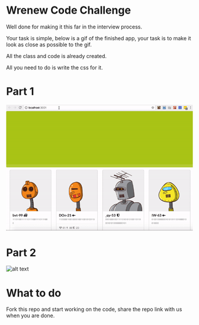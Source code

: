 # Wrenew Code Challenge

Well done for making it this far in the interview process. 

Your task is simple, below is a gif of the finished app, your task is to make it look as close as possible to the gif.

All the class and code is already created. 

All you need to do is write the css for it.

# Part 1

![alt text][checkpoint]

[checkpoint]: ./public/checkpoint_demo.gif "Checkpoint demo"

# Part 2

![alt text][full_demo]

[full_demo]: ./public/full_demo.gif "Full demo"


# What to do

Fork this repo and start working on the code, share the repo link with us when you are done. 
